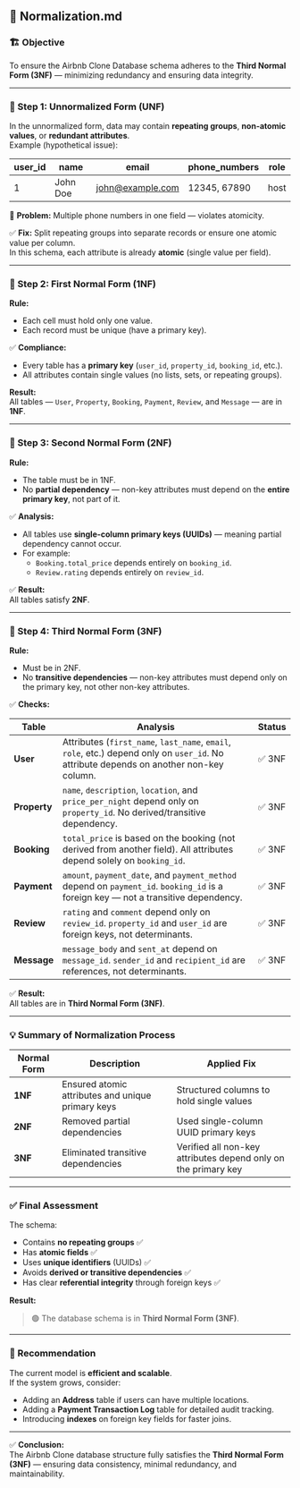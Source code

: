 
## 🧩 Normalization.md

### 🏗️ Objective
To ensure the Airbnb Clone Database schema adheres to the **Third Normal Form (3NF)** — minimizing redundancy and ensuring data integrity.

---

### 📘 Step 1: Unnormalized Form (UNF)

In the unnormalized form, data may contain **repeating groups**, **non-atomic values**, or **redundant attributes**.  
Example (hypothetical issue):

| user_id | name | email | phone_numbers | role |
|----------|------|--------|----------------|------|
| 1 | John Doe | john@example.com | 12345, 67890 | host |

🔴 **Problem:** Multiple phone numbers in one field — violates atomicity.

✅ **Fix:** Split repeating groups into separate records or ensure one atomic value per column.  
In this schema, each attribute is already **atomic** (single value per field).

---

### 📘 Step 2: First Normal Form (1NF)

**Rule:**  
- Each cell must hold only one value.  
- Each record must be unique (have a primary key).

✅ **Compliance:**
- Every table has a **primary key** (`user_id`, `property_id`, `booking_id`, etc.).
- All attributes contain single values (no lists, sets, or repeating groups).

**Result:**  
All tables — `User`, `Property`, `Booking`, `Payment`, `Review`, and `Message` — are in **1NF**.

---

### 📘 Step 3: Second Normal Form (2NF)

**Rule:**  
- The table must be in 1NF.
- No **partial dependency** — non-key attributes must depend on the **entire primary key**, not part of it.

✅ **Analysis:**
- All tables use **single-column primary keys (UUIDs)** — meaning partial dependency cannot occur.
- For example:
  - `Booking.total_price` depends entirely on `booking_id`.
  - `Review.rating` depends entirely on `review_id`.

✅ **Result:**  
All tables satisfy **2NF**.

---

### 📘 Step 4: Third Normal Form (3NF)

**Rule:**  
- Must be in 2NF.
- No **transitive dependencies** — non-key attributes must depend only on the primary key, not other non-key attributes.

✅ **Checks:**

| Table | Analysis | Status |
|--------|-----------|--------|
| **User** | Attributes (`first_name`, `last_name`, `email`, `role`, etc.) depend only on `user_id`. No attribute depends on another non-key column. | ✅ 3NF |
| **Property** | `name`, `description`, `location`, and `price_per_night` depend only on `property_id`. No derived/transitive dependency. | ✅ 3NF |
| **Booking** | `total_price` is based on the booking (not derived from another field). All attributes depend solely on `booking_id`. | ✅ 3NF |
| **Payment** | `amount`, `payment_date`, and `payment_method` depend on `payment_id`. `booking_id` is a foreign key — not a transitive dependency. | ✅ 3NF |
| **Review** | `rating` and `comment` depend only on `review_id`. `property_id` and `user_id` are foreign keys, not determinants. | ✅ 3NF |
| **Message** | `message_body` and `sent_at` depend on `message_id`. `sender_id` and `recipient_id` are references, not determinants. | ✅ 3NF |

✅ **Result:**  
All tables are in **Third Normal Form (3NF)**.

---

### 💡 Summary of Normalization Process

| Normal Form | Description | Applied Fix |
|--------------|--------------|--------------|
| **1NF** | Ensured atomic attributes and unique primary keys | Structured columns to hold single values |
| **2NF** | Removed partial dependencies | Used single-column UUID primary keys |
| **3NF** | Eliminated transitive dependencies | Verified all non-key attributes depend only on the primary key |

---

### ✅ Final Assessment

The schema:
- Contains **no repeating groups** ✅  
- Has **atomic fields** ✅  
- Uses **unique identifiers** (UUIDs) ✅  
- Avoids **derived or transitive dependencies** ✅  
- Has clear **referential integrity** through foreign keys ✅  

**Result:**  
> 🟢 The database schema is in **Third Normal Form (3NF)**.

---

### 🧾 Recommendation

The current model is **efficient and scalable**.  
If the system grows, consider:
- Adding an **Address** table if users can have multiple locations.
- Adding a **Payment Transaction Log** table for detailed audit tracking.
- Introducing **indexes** on foreign key fields for faster joins.

---

✅ **Conclusion:**  
The Airbnb Clone database structure fully satisfies the **Third Normal Form (3NF)** — ensuring data consistency, minimal redundancy, and maintainability.
